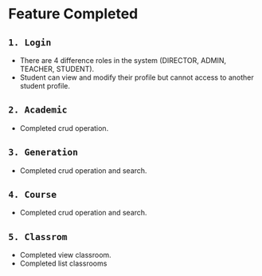 # **Feature Completed**

## `1. Login` 
+ There are 4 difference roles in the system (DIRECTOR, ADMIN, TEACHER, STUDENT).
+ Student can view and modify their profile but cannot access to another student profile.

## `2. Academic`
+ Completed crud operation.

## `3. Generation`
+ Completed crud operation and search.

## `4. Course`
+ Completed crud operation and search.

## `5. Classrom`
+ Completed view classroom.
+ Completed list classrooms



